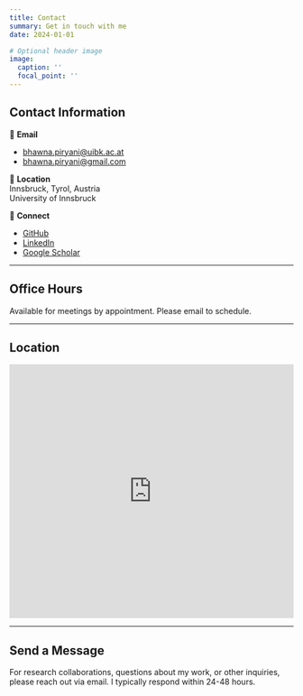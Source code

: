 ```yaml
---
title: Contact
summary: Get in touch with me
date: 2024-01-01

# Optional header image
image:
  caption: ''
  focal_point: ''
---
```


## Contact Information

📧 **Email**  
- [bhawna.piryani@uibk.ac.at](mailto:bhawna.piryani@uibk.ac.at)  
- [bhawna.piryani@gmail.com](mailto:bhawna.piryani@gmail.com)

📍 **Location**  
Innsbruck, Tyrol, Austria  
University of Innsbruck

🔗 **Connect**  
- [GitHub](https://github.com/yourusername)
- [LinkedIn](https://linkedin.com/in/yourusername)
- [Google Scholar](https://scholar.google.com/citations?user=yourid)

---

## Office Hours

Available for meetings by appointment. Please email to schedule.

---

## Location

<iframe src="https://www.google.com/maps/embed?pb=!1m18!1m12!1m3!1d10897.234567890123!2d11.4041!3d47.2692!2m3!1f0!2f0!3f0!3m2!1i1024!2i768!4f13.1!3m3!1m2!1s0x479d6e8a5f8f0001%3A0x1234567890abcdef!2sInnsbruck%2C%20Austria!5e0!3m2!1sen!2sat!4v1234567890123!5m2!1sen!2sat" width="100%" height="450" style="border:0;" allowfullscreen="" loading="lazy" referrerpolicy="no-referrer-when-downgrade"></iframe>

---

## Send a Message

For research collaborations, questions about my work, or other inquiries, please reach out via email. I typically respond within 24-48 hours.

